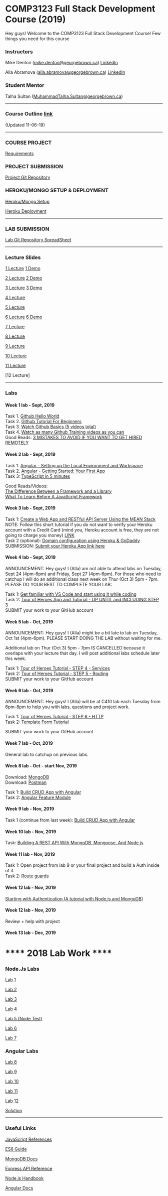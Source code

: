 # COMP3123 Full Stack Development Course (2019)

Hey guys! Welcome to the COMP3123 Full Stack Development Course! Few things you need for this course

### Instructors
Mike Denton (mike.denton@georgebrown.ca)  [LinkedIn](https://www.linkedin.com/in/mike-denton-1988597/)

Alla Abramova (alla.abramova@georgebrown.ca) [LinkedIn](https://www.linkedin.com/in/alla-abramova-4a652297/)

### Student Mentor

Talha Sultan (MuhammadTalha.Sultan@georgebrown.ca)

---

### Course Outline [link](https://docs.google.com/document/d/1lGIRS3KBx4Oj_T9QL_AZdJC5wmC7GRQT8C0CDIdLisA/edit?usp=sharing) 
(Updated 11-06-19)

---

### COURSE PROJECT 

[Requirements](https://drive.google.com/file/d/18de8vQaykffl5Q1TGFLewAzqqNxizzyj/view?usp=sharing)

### PROJECT SUBMISSION
[Project Git Repository](https://classroom.github.com/a/ZU14lwsz)

### HEROKU/MONGO SETUP & DEPLOYMENT
[Heroku/Mongo Setup](https://github.com/sultamuh/heroku_mean_stack/wiki)

[Heroku Deployment](https://github.com/sultamuh/heroku_deployment/wiki/Heroku-Deployment)

---

### LAB SUBMISSION

[Lab Git Repository SpreadSheet](https://docs.google.com/spreadsheets/d/1sDEGZuVAuMgQaxSL-aGrtakNDgOvmCB8cTTAiyDFJNM/edit?usp=sharing)

---

### Lecture Slides
[1 Lecture](https://drive.google.com/file/d/1d-3sb3lJrzd5k7i2fifx7XUePM8P4MoC/view?usp=sharing)
[1 Demo](https://drive.google.com/file/d/1g6miR1uyOrGRd3__EgHArS_Vf4TYNyKJ/view?usp=sharing)

[2 Lecture](https://drive.google.com/file/d/1jIKMkJQZpDI-i5OSI-nKmuNbLQ98Nah3/view?usp=sharing)
[2 Demo](https://drive.google.com/open?id=1JAsTgk_F__Rv-eEueynd6N-6Bw5CB_vH)

[3 Lecture](https://drive.google.com/open?id=1qijzLyb6H6Op1AXwBrYonlaCzp2ieuag)
[3 Demo](https://drive.google.com/open?id=1EUARVglOOUTNeSJWFduxKn6PWh1HtewO)

[4 Lecture](https://drive.google.com/file/d/1mKZm_9amGlsCESk-6BYLoD_l88l40uhI/view?usp=sharing)

[5 Lecture](https://drive.google.com/file/d/1n9jafSky0XnI6fWpFZK1xowwh7XMhLhb/view?usp=sharing)

[6 Lecture](https://drive.google.com/open?id=1Tvcccz4G6ge2ozh9NYjGp8WE8_WVhkU7)
[6 Demo](https://drive.google.com/open?id=1wjmQUwQa-5wX33EMedZ2x7GiwHfFQk4M)

[7 Lecture](https://drive.google.com/file/d/14awbBdQIm92MLr23ywHHKER9919MGMxK/view?usp=sharing)

[8 Lecture](https://drive.google.com/file/d/1OwfAXyUfLYXBnaZlaBUEwsOVuTN3KQYm/view?usp=sharing)

[9 Lecture](https://drive.google.com/file/d/17ySbGGKUX7DGG_Pri2ZQJavWAjqeJden/view?usp=sharing)

[10 Lecture](https://drive.google.com/open?id=154ohn8dVtxBHwKYyQUIZ2uvliOGw7CvC)

[11 Lecture](https://drive.google.com/open?id=1bzNEHaQ14Y5dYmSjosVL8Z7Dq_p5EUI2)

[12 Lecture]


---
### Labs

#### Week 1 lab - Sept, 2019  

Task 1. [Github Hello World](https://guides.github.com/activities/hello-world/)   
Task 2. [Github Tutorial For Beginners](https://youtu.be/0fKg7e37bQE)  
Task 3. [Watch Github Basics (5 videos total)](https://www.youtube.com/playlist?list=PLg7s6cbtAD165JTRsXh8ofwRw0PqUnkVH)  
Task 4. [Watch as many Github Training videos as you can](https://www.youtube.com/user/GitHubGuides/playlists)  
Good Reads: [3 MISTAKES TO AVOID IF YOU WANT TO GET HIRED REMOTELY](https://x-team.com/blog/mistakes-remote-developers/)


#### Week 2 lab - Sept, 2019  

Task 1. [Angular - Setting up the Local Environment and Workspace](https://angular.io/guide/setup-local)   
Task 2. [Angular - Getting Started: Your First App](https://angular.io/start)  
Task 3: [TypeScript in 5 minutes](https://www.typescriptlang.org/docs/handbook/typescript-in-5-minutes.html)   
   
Good Reads/Videos:  
[The Difference Between a Framework and a Library](https://www.freecodecamp.org/news/the-difference-between-a-framework-and-a-library-bd133054023f/)  
[What To Learn Before A JavaScript Framework](https://www.youtube.com/watch?v=qi9VQqYcXqY)   


#### Week 3 lab - Sept, 2019   

Task 1: [Create a Web App and RESTful API Server Using the MEAN Stack](https://devcenter.heroku.com/articles/mean-apps-restful-api)   
NOTE: Follow this short tutorial if you do not want to verify your Heroku account with a Credit Card (mind you, Heroku account is free, they are not going to charge you money) [LINK](https://medium.com/@naumanzafarchaudhry/using-mongodb-on-heroku-without-verifying-your-account-9053a8c42e3c)   
Task 2 (optional): [Domain configuration using Heroku & GoDaddy](https://github.com/IcaliaLabs/guides/wiki/Domain-configuration-using-Heroku-&-GoDaddy)  
SUBMISSION: [Submit your Heroku App link here](https://forms.gle/YWrgPZjMBW1GFaCV6)  


#### Week 4 lab - Sept, 2019   

ANNOUNCEMENT: Hey guys! I (Alla) am not able to attend labs on Tuesday, Sept 24 (4pm-6pm) and Friday, Sept 27 (4pm-6pm). For those who need to catchup I will do an additional class next week on Thur (Oct 3) 5pm - 7pm. PLEASE DO YOUR BEST TO COMPLETE YOUR LAB:

Task 1: [Get familiar with VS Code and start using it while coding](https://code.visualstudio.com/docs/getstarted/introvideos)   
Task 2: [Tour of Heroes App and Tutorial - UP UNTIL and INCLUDING STEP 3](https://angular.io/tutorial)  
SUBMIT your work to your GitHub account


#### Week 5 lab - Oct, 2019   

ANNOUNCEMENT: Hey guys! I (Alla) might be a bit late to lab on Tuesday, Oct 1st (4pm-6pm). PLEASE START DOING THE LAB without waiting for me.   

Additional lab on Thur (Oct 3) 5pm - 7pm IS CANCELLED because it overlaps with your lecture that day. I will post additional labs schedule later this week.
  
Task 1: [Tour of Heroes Tutorial - STEP 4 - Services](https://angular.io/tutorial/toh-pt4)   
Task 2: [Tour of Heroes Tutorial - STEP 5 - Routing](https://angular.io/tutorial/toh-pt5)   
SUBMIT your work to your GitHub account

#### Week 6 lab - Oct, 2019   

ANNOUNCEMENT: Hey guys! I (Alla) will be at C410 lab each Tuesday from 6pm-8pm to help you with labs, questions and project work.
  
Task 1: [Tour of Heroes Tutorial - STEP 6 - HTTP](https://angular.io/tutorial/toh-pt6)   
Task 2: [Template Form Tutorial](https://angular.io/guide/forms)

SUBMIT your work to your GitHub account
   
#### Week 7 lab - Oct, 2019   
General lab to catchup on previous labs.   

#### Week 8 lab - Oct - start Nov, 2019  

Download: [MongoDB](https://www.mongodb.com/download-center/community?jmp=docs)   
Download: [Postman](https://www.getpostman.com/)   

Task 1: [Build CRUD App with Angular](https://www.positronx.io/angular-8-mean-stack-tutorial-build-crud-angular-material/)   
Task 2: [Angular Feature Module](https://angular.io/guide/feature-modules)   
   
#### Week 9 lab - Nov, 2019   

Task 1 (continue from last week): [Build CRUD App with Angular](https://www.positronx.io/angular-8-mean-stack-tutorial-build-crud-angular-material/)   


#### Week 10 lab - Nov, 2019   
Task: [Building A REST API With MongoDB, Mongoose, And Node.js](https://www.thepolyglotdeveloper.com/2019/02/building-rest-api-mongodb-mongoose-nodejs/)   

#### Week 11 lab - Nov, 2019   
Task 1: Open project from lab 9 or your final project and build a Auth inside of it.   
Task 2: [Route guards](https://angular.io/guide/router#milestone-5-route-guards)   


#### Week 12 lab - Nov, 2019   

[Starting with Authentication (A tutorial with Node.js and MongoDB)](https://medium.com/createdd-notes/starting-with-authentication-a-tutorial-with-node-js-and-mongodb-25d524ca0359)   

#### Week 12 lab - Nov, 2019    

Review + help with project   

#### Week 13 lab - Dec, 2019   

# **** 2018 Lab Work ****

### Node.Js Labs
[Lab 1](https://drive.google.com/open?id=1dBcPl7z8HVNt7X-uIGdXDztmLyF-5PbQ6sJUmqhLPIo)

[Lab 2](https://drive.google.com/open?id=1XwiYr7TOBRVEGJqWvupYA21iC8CpFrTE6QVpxWn-_K8)

[Lab 3](https://drive.google.com/open?id=1LW8Pv15w-uyvuBWL-mNk5335KBN3n7OzcNrYijG9Vu8)

[Lab 4](https://drive.google.com/open?id=1a5jpjSgw3HmL_Bb-h-gIeClRx7EIdMoQ6pXI_8Zis0s)

[Lab 5 (Node Test)](https://drive.google.com/open?id=1WBgc4zxFMKzTSYH9lpH4I6zhcCtXP7G5)

[Lab 6](https://drive.google.com/open?id=1lvGPZch2aT4zKFjH6lBOtrbaHcQQe_uq)

[Lab 7](https://drive.google.com/open?id=1HBgbwHGb6wlAAn8_QxmViQgOxgN1tFm3)

### Angular Labs
[Lab 8](https://drive.google.com/open?id=1IEbP8JMG-7NE_ecwHucYvRG4tmqN_M5to6bjuwA9Qys)

[Lab 9](https://drive.google.com/open?id=18YDXW03UztyYMMWou9SX35N-4-LjLXi7rW1c9tqTvNw)

[Lab 10](https://drive.google.com/open?id=1G3-zdzQfce0ri4qmbSPiTc699VdIoZ-b)

[Lab 11](https://drive.google.com/open?id=1PO8V_g-oNRzfVEX3dpx8e43EfehrsYBl)

[Lab 12](https://drive.google.com/open?id=1zOQNJHLahWUC_YDCazKmXei6Qu0ZxRHW)

[Solution](https://drive.google.com/open?id=10APZCMGlZwe3ex0hGdlr9UZcV-zFty3K)

---
### Useful Links
[JavaScript References](developer.mozilla.org)

[ES6 Guide](https://flaviocopes.com/es6/)

[MongoDB Docs](https://docs.mongodb.com/manual/reference/method/js-collection/)

[Express API Reference](https://expressjs.com/en/4x/api.html)

[Node.js Handbook](https://nodehandbook.com/)

[Angular Docs](https://angular.io/docs)

